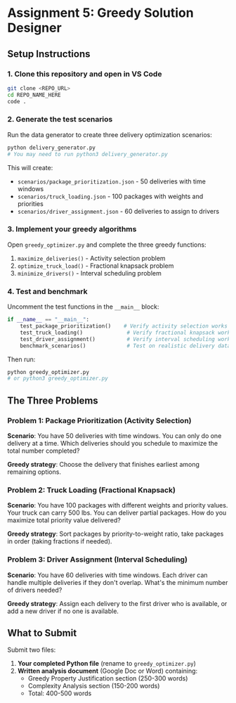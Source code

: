 # Assignment 5: Greedy Solution Designer

## Setup Instructions

### 1. Clone this repository and open in VS Code

```bash
git clone <REPO_URL>
cd REPO_NAME_HERE
code .
```

### 2. Generate the test scenarios

Run the data generator to create three delivery optimization scenarios:

```bash
python delivery_generator.py
# You may need to run python3 delivery_generator.py
```

This will create:
- `scenarios/package_prioritization.json` - 50 deliveries with time windows
- `scenarios/truck_loading.json` - 100 packages with weights and priorities
- `scenarios/driver_assignment.json` - 60 deliveries to assign to drivers

### 3. Implement your greedy algorithms

Open `greedy_optimizer.py` and complete the three greedy functions:
1. `maximize_deliveries()` - Activity selection problem
2. `optimize_truck_load()` - Fractional knapsack problem
3. `minimize_drivers()` - Interval scheduling problem

### 4. Test and benchmark

Uncomment the test functions in the `__main__` block:

```python
if __name__ == "__main__":
    test_package_prioritization()    # Verify activity selection works
    test_truck_loading()              # Verify fractional knapsack works
    test_driver_assignment()          # Verify interval scheduling works
    benchmark_scenarios()             # Test on realistic delivery data
```

Then run:

```bash
python greedy_optimizer.py
# or python3 greedy_optimizer.py
```

## The Three Problems

### Problem 1: Package Prioritization (Activity Selection)
**Scenario**: You have 50 deliveries with time windows. You can only do one delivery at a time. Which deliveries should you schedule to maximize the total number completed?

**Greedy strategy**: Choose the delivery that finishes earliest among remaining options.

### Problem 2: Truck Loading (Fractional Knapsack)
**Scenario**: You have 100 packages with different weights and priority values. Your truck can carry 500 lbs. You can deliver partial packages. How do you maximize total priority value delivered?

**Greedy strategy**: Sort packages by priority-to-weight ratio, take packages in order (taking fractions if needed).

### Problem 3: Driver Assignment (Interval Scheduling)
**Scenario**: You have 60 deliveries with time windows. Each driver can handle multiple deliveries if they don't overlap. What's the minimum number of drivers needed?

**Greedy strategy**: Assign each delivery to the first driver who is available, or add a new driver if no one is available.

## What to Submit

Submit two files:
1. **Your completed Python file** (rename to `greedy_optimizer.py`)
2. **Written analysis document** (Google Doc or Word) containing:
   - Greedy Property Justification section (250-300 words)
   - Complexity Analysis section (150-200 words)
   - Total: 400-500 words